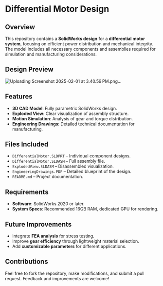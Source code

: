 # Differential Motor Design

## Overview
This repository contains a **SolidWorks design** for a **differential motor system**, focusing on efficient power distribution and mechanical integrity. The model includes all necessary components and assemblies required for simulation and manufacturing considerations.

## Design Preview
![Uploading Screenshot 2025-02-01 at 3.40.59 PM.png…]()

## Features
- **3D CAD Model**: Fully parametric SolidWorks design.
- **Exploded View**: Clear visualization of assembly structure.
- **Motion Simulation**: Analysis of gear and torque distribution.
- **Engineering Drawings**: Detailed technical documentation for manufacturing.

## Files Included
- `DifferentialMotor.SLDPRT` – Individual component designs.
- `DifferentialMotor.SLDASM` – Full assembly file.
- `ExplodedView.SLDASM` – Disassembled visualization.
- `EngineeringDrawings.PDF` – Detailed blueprint of the design.
- `README.md` – Project documentation.

## Requirements
- **Software**: SolidWorks 2020 or later.
- **System Specs**: Recommended 16GB RAM, dedicated GPU for rendering.


## Future Improvements
- Integrate **FEA analysis** for stress testing.
- Improve **gear efficiency** through lightweight material selection.
- Add **customizable parameters** for different applications.

## Contributions 
Feel free to fork the repository, make modifications, and submit a pull request. Feedback and improvements are welcome!
